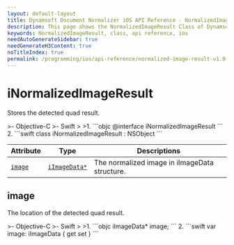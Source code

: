 ```yaml
---
layout: default-layout
title: Dynamsoft Document Normalizer iOS API Reference - NormalizedImageResult Class
description: This page shows the NormalizedImageResult Class of Dynamsoft Document Normalizer for iOS SDK.
keywords: NormalizedImageResult, class, api reference, ios
needAutoGenerateSidebar: true
needGenerateH3Content: true
noTitleIndex: true
permalink: /programming/ios/api-reference/normalized-image-result-v1.0.0.html
---
```


# iNormalizedImageResult

Stores the detected quad result.

<div class="sample-code-prefix"></div>
>- Objective-C
>- Swift
>
>1. 
```objc
@interface iNormalizedImageResult
```
2. 
```swift
class iNormalizedImageResult : NSObject
```

| Attribute | Type | Descriptions |
| --------- | ---- | ------------ |
| [`image`](#image) | [`iImageData*`](image-data.md) | The normalized image in iImageData structure. |

## image

The location of the detected quad result.

<div class="sample-code-prefix"></div>
>- Objective-C
>- Swift
>
>1. 
```objc
iImageData* image;
```
2. 
```swift
var image: iImageData { get set }
```
